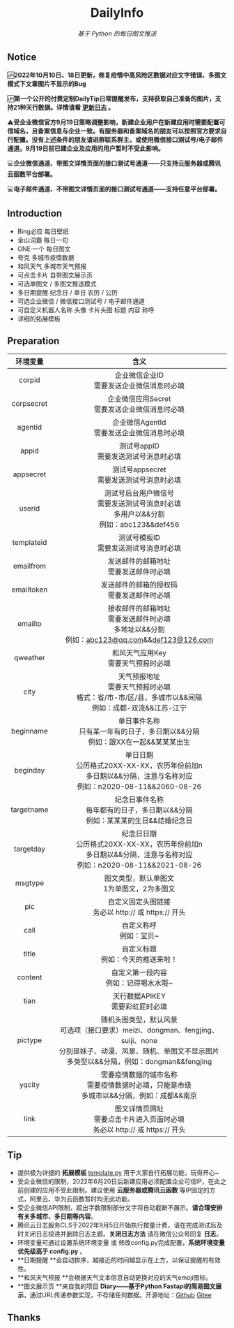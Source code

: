 <div align=center>
<h1>DailyInfo</h1>
<h6>基于 Python 的每日图文推送</h6>
</div>



## Notice


🆙**2022年10月10日、18日更新，修复疫情中高风险区数据对应文字错误、多图文模式下文章图片不显示的Bug**

🆙**第一个公开的付费定制DailyTip日常提醒发布，支持获取自己准备的图片，支持21种天行数据。详情请看 [更新日志](https://mp.weixin.qq.com/s/ZTDU6_vVSaNQJyu712hYDw) 。**

⚠️**受企业微信官方9月19日策略调整影响，新建企业用户在新建应用时需要配置可信域名，且备案信息与企业一致。有服务器和备案域名的朋友可以按照官方要求自行配置。没有上述条件的朋友请进群联系群主，或使用微信接口测试号/电子邮件通道。9月19日前已建企业及应用的用户暂时不受此影响。**

💻**企业微信通道、带图文详情页面的接口测试号通道——只支持云服务器或腾讯云函数平台部署。**

💻**电子邮件通道、不带图文详情页面的接口测试号通道——支持任意平台部署。**


## Introduction

- Bing必应 每日壁纸
- 金山词霸 每日一句
- ONE·一个 每日图文
- 夸克 多城市疫情数据
- 和风天气 多城市天气预报
- 可点击卡片 自带图文展示页
- 可选单图文 / 多图文推送模式
- 多日期提醒 纪念日 / 单日 农历 / 公历
- 可选企业微信 / 微信接口测试号 / 电子邮件通道
- 可自定义机器人名称 头像 卡片头图 标题 内容 称呼
- 详细的拓展模板


## Preparation

|  环境变量  |                             含义                             |
| :--------: | :----------------------------------------------------------: |
|   corpid   |        企业微信企业ID<br />需要发送企业微信消息时必填        |
| corpsecret |      企业微信应用Secret<br />需要发送企业微信消息时必填      |
|  agentid   |       企业微信AgentId<br />需要发送企业微信消息时必填        |
|   appid    |          测试号appID<br />需要发送测试号消息时必填           |
| appsecret  |        测试号appsecret<br />需要发送测试号消息时必填         |
|   userid   | 测试号后台用户微信号<br />需要发送测试号消息时必填<br />多用户以&&分割<br />例如：abc123&&def456 |
| templateid |          测试号模板ID<br />需要发送测试号消息时必填          |
| emailfrom  |          发送邮件的邮箱地址<br />需要发送邮件时必填          |
| emailtoken |        发送邮件的邮箱的授权码<br />需要发送邮件时必填        |
|  emailto   | 接收邮件的邮箱地址<br />需要发送邮件时必填<br />多地址以&&分割<br />例如：abc123@qq.com&&def123@126.com |
|  qweather  |           和风天气应用Key<br />需要天气预报时必填            |
|    city    | 天气预报地址<br />需要天气预报时必填<br />格式：省/市-市/区/县，多城市以&&间隔<br />例如：成都-双流&&江苏-江宁 |
| beginname  | 单日事件名称<br />只有某一年有的日子，多日期以&&分隔<br />例如：跟XX在一起&&某某某出生 |
|  beginday  | 单日日期<br />公历格式20XX-XX-XX，农历年份前加n<br />多日期以&&分隔，注意与名称对应<br />例如：n2020-08-11&&2060-08-26 |
| targetname | 纪念日事件名称<br />每年都有的日子，多日期以&&分隔<br />例如：某某某的生日&&结婚纪念日 |
| targetday  | 纪念日日期<br />公历格式20XX-XX-XX，农历年份前加n<br />多日期以&&分隔，注意与名称对应<br />例如：n2020-08-11&&2021-08-26 |
|  msgtype   |        图文类型，默认单图文<br />1为单图文，2为多图文        |
|    pic     |   自定义固定头图链接<br />务必以 http:// 或 https:// 开头    |
|    call    |                 自定义称呼<br />例如：宝贝~                  |
|   title    |            自定义标题<br />例如：今天的推送来啦！            |
|  content   |          自定义第一段内容<br />例如：记得喝水水哦~           |
|    tian    |             天行数据APIKEY<br />需要彩虹屁时必填             |
|  pictype   | 随机头图类型，默认风景<br />可选项（接口要求）meizi、dongman、fengjing、suiji、none<br />分别是妹子、动漫、风景、随机、单图文不显示图片<br />多类型以&&分隔，例如：dongman&&fengjing |
|   yqcity   | 需要疫情数据的城市名称<br>需要疫情数据时必填，只能是市级<br />多城市以&&分隔，例如：成都&&南京 |
|    link    | 图文详情页网址<br />需要点击卡片进入页面时必填<br />务必以 http:// 或 https:// 开头 |


## Tip

- 提供极为详细的 **拓展模板** [template.py](./template.py) 用于大家自行拓展功能，玩得开心~
- 受企业微信的限制，2022年6月20日后新建应用必须配置企业可信IP，在此之前创建的应用不受此限制。建议使用 **云服务器或腾讯云函数** 等IP固定的方式，阿里云、华为云函数暂时均无此功能。
- 受企业微信API限制，超出字数限制部分文字将自动截断不展示。**请合理安排有关多城市、多日期等内容**。
- 腾讯云日志服务CLS于2022年9月5日开始执行按量计费，请在完成测试后及时关闭日志投递并删除日志主题。**关闭日志方法** 请在微信公众号回复 **日志**。
- 环境变量可通过设置系统环境变量 或 修改config.py完成配置，**系统环境变量优先级高于 config.py** 。
- **日期提醒 **会自动排序，越接近的时间越显示在上方，以保证提醒的有效性。
- **和风天气预报 **会根据天气文本信息自动更换对应的天气emoji图标。
- **图文展示页 **来自我的项目 **Diary——基于Python Fastapi的简易图文展示**，通过URL传递参数实现，不存储任何数据。开源地址：[Github](https://github.com/Thund1R/diary)     [Gitee](https://gitee.com/thund1r/diary)


## Thanks


